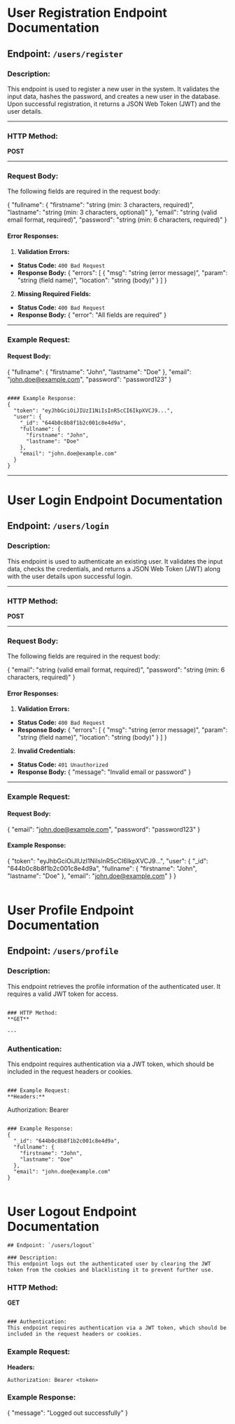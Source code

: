 # User Registration Endpoint Documentation

## Endpoint: `/users/register`

### Description:
This endpoint is used to register a new user in the system. It validates the input data, hashes the password, and creates a new user in the database. Upon successful registration, it returns a JSON Web Token (JWT) and the user details.

---

### HTTP Method:
**POST**

---

### Request Body:
The following fields are required in the request body:

{
  "fullname": {
    "firstname": "string (min: 3 characters, required)",
    "lastname": "string (min: 3 characters, optional)"
  },
  "email": "string (valid email format, required)",
  "password": "string (min: 6 characters, required)"
}

#### Error Responses:
1. **Validation Errors:**
 - **Status Code:** `400 Bad Request`
 - **Response Body:**
   {
     "errors": [
       {
         "msg": "string (error message)",
         "param": "string (field name)",
         "location": "string (body)"
       }
     ]
   }

2. **Missing Required Fields:**
 - **Status Code:** `400 Bad Request`
 - **Response Body:**
   {
     "error": "All fields are required"
   }

---

### Example Request:

#### Request Body:
{
"fullname": {
  "firstname": "John",
  "lastname": "Doe"
},
"email": "john.doe@example.com",
"password": "password123"
}
```

#### Example Response:
{
  "token": "eyJhbGciOiJIUzI1NiIsInR5cCI6IkpXVCJ9...",
  "user": {
    "_id": "644b0c8b8f1b2c001c8e4d9a",
    "fullname": {
      "firstname": "John",
      "lastname": "Doe"
    },
    "email": "john.doe@example.com"
  }
}
```

---

# User Login Endpoint Documentation

## Endpoint: `/users/login`

### Description:
This endpoint is used to authenticate an existing user. It validates the input data, checks the credentials, and returns a JSON Web Token (JWT) along with the user details upon successful login.

---

### HTTP Method:
**POST**

---

### Request Body:
The following fields are required in the request body:

{
  "email": "string (valid email format, required)",
  "password": "string (min: 6 characters, required)"
}

#### Error Responses:
1. **Validation Errors:**
 - **Status Code:** `400 Bad Request`
 - **Response Body:**
   {
     "errors": [
       {
         "msg": "string (error message)",
         "param": "string (field name)",
         "location": "string (body)"
       }
     ]
   }

2. **Invalid Credentials:**
 - **Status Code:** `401 Unauthorized`
 - **Response Body:**
   {
     "message": "Invalid email or password"
   }

---

### Example Request:

#### Request Body:
{
  "email": "john.doe@example.com",
  "password": "password123"
}

#### Example Response:
{
  "token": "eyJhbGciOiJIUzI1NiIsInR5cCI6IkpXVCJ9...",
  "user": {
    "_id": "644b0c8b8f1b2c001c8e4d9a",
    "fullname": {
      "firstname": "John",
      "lastname": "Doe"
    },
    "email": "john.doe@example.com"
  }
}
```

```
# User Profile Endpoint Documentation

## Endpoint: `/users/profile`

### Description:
This endpoint retrieves the profile information of the authenticated user. It requires a valid JWT token for access.

```

### HTTP Method:
**GET**

---
```
### Authentication:
This endpoint requires authentication via a JWT token, which should be included in the request headers or cookies.

```

### Example Request:
**Headers:**
```
Authorization: Bearer <token>
```

### Example Response:
{
  "_id": "644b0c8b8f1b2c001c8e4d9a",
  "fullname": {
    "firstname": "John",
    "lastname": "Doe"
  },
  "email": "john.doe@example.com"
}

```

```
```

# User Logout Endpoint Documentation

```
## Endpoint: `/users/logout`

### Description:
This endpoint logs out the authenticated user by clearing the JWT token from the cookies and blacklisting it to prevent further use.

```

### HTTP Method:
**GET**

```

### Authentication:
This endpoint requires authentication via a JWT token, which should be included in the request headers or cookies.

```

### Example Request:
**Headers:**
```
Authorization: Bearer <token>
```

### Example Response:
{
  "message": "Logged out successfully"
}
```